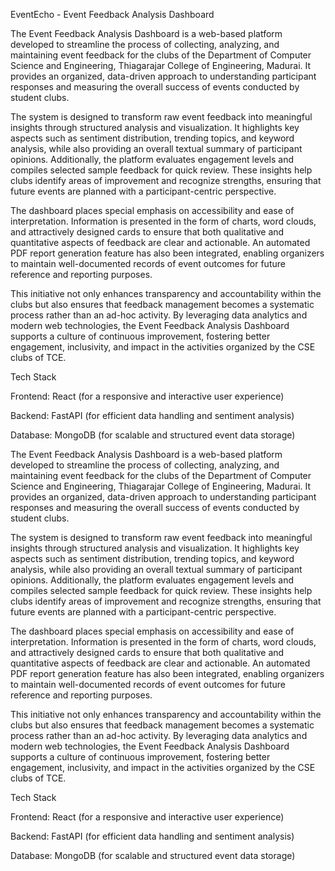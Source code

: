EventEcho - Event Feedback Analysis Dashboard

The Event Feedback Analysis Dashboard is a web-based platform developed to streamline the process of collecting, analyzing, and maintaining event feedback for the clubs of the Department of Computer Science and Engineering, Thiagarajar College of Engineering, Madurai. It provides an organized, data-driven approach to understanding participant responses and measuring the overall success of events conducted by student clubs.

The system is designed to transform raw event feedback into meaningful insights through structured analysis and visualization. It highlights key aspects such as sentiment distribution, trending topics, and keyword analysis, while also providing an overall textual summary of participant opinions. Additionally, the platform evaluates engagement levels and compiles selected sample feedback for quick review. These insights help clubs identify areas of improvement and recognize strengths, ensuring that future events are planned with a participant-centric perspective.

The dashboard places special emphasis on accessibility and ease of interpretation. Information is presented in the form of charts, word clouds, and attractively designed cards to ensure that both qualitative and quantitative aspects of feedback are clear and actionable. An automated PDF report generation feature has also been integrated, enabling organizers to maintain well-documented records of event outcomes for future reference and reporting purposes.

This initiative not only enhances transparency and accountability within the clubs but also ensures that feedback management becomes a systematic process rather than an ad-hoc activity. By leveraging data analytics and modern web technologies, the Event Feedback Analysis Dashboard supports a culture of continuous improvement, fostering better engagement, inclusivity, and impact in the activities organized by the CSE clubs of TCE.

Tech Stack

Frontend: React (for a responsive and interactive user experience)

Backend: FastAPI (for efficient data handling and sentiment analysis)

Database: MongoDB (for scalable and structured event data storage)

The Event Feedback Analysis Dashboard is a web-based platform developed to streamline the process of collecting, analyzing, and maintaining event feedback for the clubs of the Department of Computer Science and Engineering, Thiagarajar College of Engineering, Madurai. It provides an organized, data-driven approach to understanding participant responses and measuring the overall success of events conducted by student clubs.

The system is designed to transform raw event feedback into meaningful insights through structured analysis and visualization. It highlights key aspects such as sentiment distribution, trending topics, and keyword analysis, while also providing an overall textual summary of participant opinions. Additionally, the platform evaluates engagement levels and compiles selected sample feedback for quick review. These insights help clubs identify areas of improvement and recognize strengths, ensuring that future events are planned with a participant-centric perspective.

The dashboard places special emphasis on accessibility and ease of interpretation. Information is presented in the form of charts, word clouds, and attractively designed cards to ensure that both qualitative and quantitative aspects of feedback are clear and actionable. An automated PDF report generation feature has also been integrated, enabling organizers to maintain well-documented records of event outcomes for future reference and reporting purposes.

This initiative not only enhances transparency and accountability within the clubs but also ensures that feedback management becomes a systematic process rather than an ad-hoc activity. By leveraging data analytics and modern web technologies, the Event Feedback Analysis Dashboard supports a culture of continuous improvement, fostering better engagement, inclusivity, and impact in the activities organized by the CSE clubs of TCE.

Tech Stack

Frontend: React (for a responsive and interactive user experience)

Backend: FastAPI (for efficient data handling and sentiment analysis)

Database: MongoDB (for scalable and structured event data storage)
